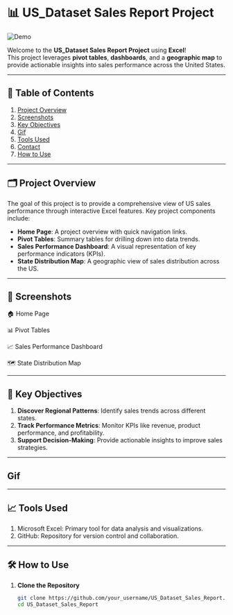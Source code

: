 # 📊 US_Dataset Sales Report Project  
![Demo](assets/demo.gif)  

Welcome to the **US_Dataset Sales Report Project** using **Excel**!  
This project leverages **pivot tables**, **dashboards**, and a **geographic map** to provide actionable insights into sales performance across the United States.  

---

## 📑 Table of Contents
1. [Project Overview](#-project-overview)
2. [Screenshots](#-screenshots)
3. [Key Objectives](#-key-objectives)
4. [Gif](Gif)
5. [Tools Used](#-tools-used)
6. [Contact](#-contact)
7. [How to Use](#%EF%B8%8F-how-to-use)

---

## 🗂️ Project Overview  
The goal of this project is to provide a comprehensive view of US sales performance through interactive Excel features. Key project components include:  

- **Home Page**: A project overview with quick navigation links.  
- **Pivot Tables**: Summary tables for drilling down into data trends.  
- **Sales Performance Dashboard**: A visual representation of key performance indicators (KPIs).  
- **State Distribution Map**: A geographic view of sales distribution across the US.

---

## 📌 Screenshots

🏠 Home Page

📊 Pivot Tables

📈 Sales Performance Dashboard

🗺️ State Distribution Map

---
## 🎯 Key Objectives  

1. **Discover Regional Patterns**: Identify sales trends across different states.  
2. **Track Performance Metrics**: Monitor KPIs like revenue, product performance, and profitability.  
3. **Support Decision-Making**: Provide actionable insights to improve sales strategies.

---
## Gif

---
## 📈 Tools Used
1. Microsoft Excel: Primary tool for data analysis and visualizations.
2. GitHub: Repository for version control and collaboration.

---
## 🛠️ How to Use  

1. **Clone the Repository**  
   ```bash
   git clone https://github.com/your_username/US_Dataset_Sales_Report.git
   cd US_Dataset_Sales_Report

